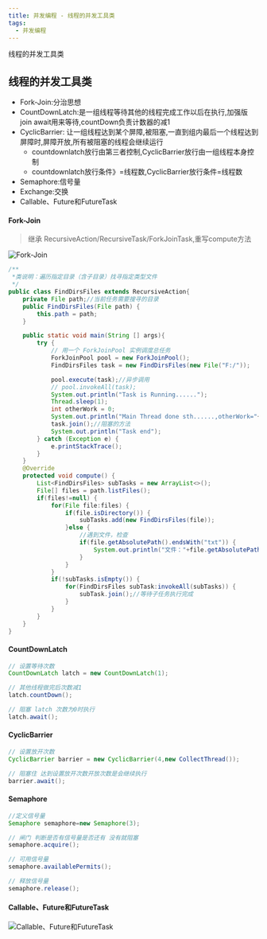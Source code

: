 ```yaml
---
title: 并发编程 - 线程的并发工具类
tags:
  - 并发编程
---
```


线程的并发工具类

## 线程的并发工具类

- Fork-Join:分治思想
- CountDownLatch:是一组线程等待其他的线程完成工作以后在执行,加强版join await用来等待,countDown负责计数器的减1
- CyclicBarrier: 让一组线程达到某个屏障,被阻塞,一直到组内最后一个线程达到屏障时,屏障开放,所有被阻塞的线程会继续运行
	- countdownlatch放行由第三者控制,CyclicBarrier放行由一组线程本身控制
	- countdownlatch放行条件》=线程数,CyclicBarrier放行条件=线程数
- Semaphore:信号量
- Exchange:交换
- Callable、Future和FutureTask 

<!-- more -->  

#### Fork-Join

> 继承 RecursiveAction/RecursiveTask/ForkJoinTask,重写compute方法

![Fork-Join](http://image.tupelo.top/forkJoin.jpeg)

```java
/**
 *类说明：遍历指定目录（含子目录）找寻指定类型文件
 */
public class FindDirsFiles extends RecursiveAction{
    private File path;//当前任务需要搜寻的目录
    public FindDirsFiles(File path) {
        this.path = path;
    }

    public static void main(String [] args){
        try {
            // 用一个 ForkJoinPool 实例调度总任务
            ForkJoinPool pool = new ForkJoinPool();
            FindDirsFiles task = new FindDirsFiles(new File("F:/"));

            pool.execute(task);//异步调用
            // pool.invokeAll(task);
            System.out.println("Task is Running......");
            Thread.sleep(1);
            int otherWork = 0;
            System.out.println("Main Thread done sth......,otherWork="+otherWork);
            task.join();//阻塞的方法
            System.out.println("Task end");
        } catch (Exception e) {
            e.printStackTrace();
        }
    }
	@Override
	protected void compute() {
		List<FindDirsFiles> subTasks = new ArrayList<>();
		File[] files = path.listFiles();
		if(files!=null) {
			for(File file:files) {
				if(file.isDirectory()) {
					subTasks.add(new FindDirsFiles(file));
				}else {
					//遇到文件，检查
					if(file.getAbsolutePath().endsWith("txt")) {
						System.out.println("文件："+file.getAbsolutePath());
					}
				}
			}
			if(!subTasks.isEmpty()) {
				for(FindDirsFiles subTask:invokeAll(subTasks)) {
					subTask.join();//等待子任务执行完成
				}
			}
		}
	}
}
```

#### CountDownLatch

```java
// 设置等待次数
CountDownLatch latch = new CountDownLatch(1);

// 其他线程做完后次数减1
latch.countDown();

// 阻塞 latch 次数为0时执行
latch.await();
```

#### CyclicBarrier 

```java
// 设置放开次数
CyclicBarrier barrier = new CyclicBarrier(4,new CollectThread());

// 阻塞住 达到设置放开次数开放次数是会继续执行
barrier.await();
```

#### Semaphore

```java
//定义信号量
Semaphore semaphore=new Semaphore(3);

// 闸门 判断是否有信号量是否还有 没有就阻塞
semaphore.acquire();

// 可用信号量
semaphore.availablePermits();

// 释放信号量
semaphore.release();
```

#### Callable、Future和FutureTask

![Callable、Future和FutureTask](http://image.tupelo.top/Callable.png)















